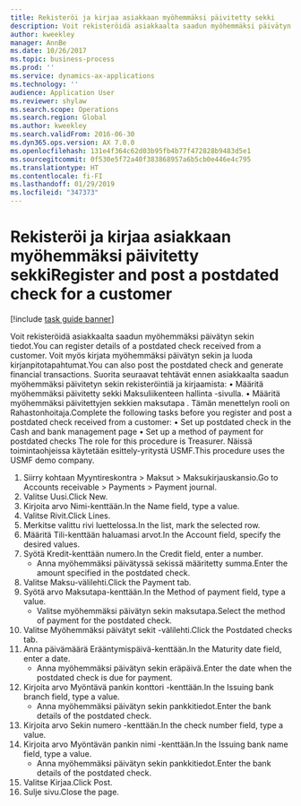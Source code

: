 ```yaml
---
title: Rekisteröi ja kirjaa asiakkaan myöhemmäksi päivitetty sekki
description: Voit rekisteröidä asiakkaalta saadun myöhemmäksi päivätyn sekin tiedot.
author: kweekley
manager: AnnBe
ms.date: 10/26/2017
ms.topic: business-process
ms.prod: ''
ms.service: dynamics-ax-applications
ms.technology: ''
audience: Application User
ms.reviewer: shylaw
ms.search.scope: Operations
ms.search.region: Global
ms.author: kweekley
ms.search.validFrom: 2016-06-30
ms.dyn365.ops.version: AX 7.0.0
ms.openlocfilehash: 131e4f364c62d03b95fb4b77f472828b9483d5e1
ms.sourcegitcommit: 0f530e5f72a40f383868957a6b5cb0e446e4c795
ms.translationtype: HT
ms.contentlocale: fi-FI
ms.lasthandoff: 01/29/2019
ms.locfileid: "347373"
---
```

# <a name="register-and-post-a-postdated-check-for-a-customer"></a><span data-ttu-id="881e8-103">Rekisteröi ja kirjaa asiakkaan myöhemmäksi päivitetty sekki</span><span class="sxs-lookup"><span data-stu-id="881e8-103">Register and post a postdated check for a customer</span></span>

[!include [task guide banner](../../includes/task-guide-banner.md)]

<span data-ttu-id="881e8-104">Voit rekisteröidä asiakkaalta saadun myöhemmäksi päivätyn sekin tiedot.</span><span class="sxs-lookup"><span data-stu-id="881e8-104">You can register details of a postdated check received from a customer.</span></span> <span data-ttu-id="881e8-105">Voit myös kirjata myöhemmäksi päivätyn sekin ja luoda kirjanpitotapahtumat.</span><span class="sxs-lookup"><span data-stu-id="881e8-105">You can also post the postdated check and generate financial transactions.</span></span>   <span data-ttu-id="881e8-106">Suorita seuraavat tehtävät ennen asiakkaalta saadun myöhemmäksi päivitetyn sekin rekisteröintiä ja kirjaamista: • Määritä myöhemmäksi päivitetty sekki Maksuliikenteen hallinta -sivulla. • Määritä myöhemmäksi päivitettyjen sekkien maksutapa . Tämän menettelyn rooli on Rahastonhoitaja.</span><span class="sxs-lookup"><span data-stu-id="881e8-106">Complete the following tasks before you register and post a postdated check received from a customer:   • Set up postdated check in the Cash and bank management page • Set up a method of payment for postdated checks   The role for this procedure is Treasurer.</span></span> <span data-ttu-id="881e8-107">Näissä toimintaohjeissa käytetään esittely-yritystä USMF.</span><span class="sxs-lookup"><span data-stu-id="881e8-107">This procedure uses the USMF demo company.</span></span>

1. <span data-ttu-id="881e8-108">Siirry kohtaan Myyntireskontra > Maksut > Maksukirjauskansio.</span><span class="sxs-lookup"><span data-stu-id="881e8-108">Go to Accounts receivable > Payments > Payment journal.</span></span>
2. <span data-ttu-id="881e8-109">Valitse Uusi.</span><span class="sxs-lookup"><span data-stu-id="881e8-109">Click New.</span></span>
3. <span data-ttu-id="881e8-110">Kirjoita arvo Nimi-kenttään.</span><span class="sxs-lookup"><span data-stu-id="881e8-110">In the Name field, type a value.</span></span>
4. <span data-ttu-id="881e8-111">Valitse Rivit.</span><span class="sxs-lookup"><span data-stu-id="881e8-111">Click Lines.</span></span>
5. <span data-ttu-id="881e8-112">Merkitse valittu rivi luettelossa.</span><span class="sxs-lookup"><span data-stu-id="881e8-112">In the list, mark the selected row.</span></span>
6. <span data-ttu-id="881e8-113">Määritä Tili-kenttään haluamasi arvot.</span><span class="sxs-lookup"><span data-stu-id="881e8-113">In the Account field, specify the desired values.</span></span>
7. <span data-ttu-id="881e8-114">Syötä Kredit-kenttään numero.</span><span class="sxs-lookup"><span data-stu-id="881e8-114">In the Credit field, enter a number.</span></span>
    * <span data-ttu-id="881e8-115">Anna myöhemmäksi päivätyssä sekissä määritetty summa.</span><span class="sxs-lookup"><span data-stu-id="881e8-115">Enter the amount specified in the postdated check.</span></span>  
8. <span data-ttu-id="881e8-116">Valitse Maksu-välilehti.</span><span class="sxs-lookup"><span data-stu-id="881e8-116">Click the Payment tab.</span></span>
9. <span data-ttu-id="881e8-117">Syötä arvo Maksutapa-kenttään.</span><span class="sxs-lookup"><span data-stu-id="881e8-117">In the Method of payment field, type a value.</span></span>
    * <span data-ttu-id="881e8-118">Valitse myöhemmäksi päivätyn sekin maksutapa.</span><span class="sxs-lookup"><span data-stu-id="881e8-118">Select the method of payment for the postdated check.</span></span>  
10. <span data-ttu-id="881e8-119">Valitse Myöhemmäksi päivätyt sekit -välilehti.</span><span class="sxs-lookup"><span data-stu-id="881e8-119">Click the Postdated checks tab.</span></span>
11. <span data-ttu-id="881e8-120">Anna päivämäärä Erääntymispäivä-kenttään.</span><span class="sxs-lookup"><span data-stu-id="881e8-120">In the Maturity date field, enter a date.</span></span>
    * <span data-ttu-id="881e8-121">Anna myöhemmäksi päivätyn sekin eräpäivä.</span><span class="sxs-lookup"><span data-stu-id="881e8-121">Enter the date when the postdated check is due for payment.</span></span>  
12. <span data-ttu-id="881e8-122">Kirjoita arvo Myöntävä pankin konttori -kenttään.</span><span class="sxs-lookup"><span data-stu-id="881e8-122">In the Issuing bank branch field, type a value.</span></span>
    * <span data-ttu-id="881e8-123">Anna myöhemmäksi päivätyn sekin pankkitiedot.</span><span class="sxs-lookup"><span data-stu-id="881e8-123">Enter the bank details of the postdated check.</span></span>  
13. <span data-ttu-id="881e8-124">Kirjoita arvo Sekin numero -kenttään.</span><span class="sxs-lookup"><span data-stu-id="881e8-124">In the check number field, type a value.</span></span>
14. <span data-ttu-id="881e8-125">Kirjoita arvo Myöntävän pankin nimi -kenttään.</span><span class="sxs-lookup"><span data-stu-id="881e8-125">In the Issuing bank name field, type a value.</span></span>
    * <span data-ttu-id="881e8-126">Anna myöhemmäksi päivätyn sekin pankkitiedot.</span><span class="sxs-lookup"><span data-stu-id="881e8-126">Enter the bank details of the postdated check.</span></span>  
15. <span data-ttu-id="881e8-127">Valitse Kirjaa.</span><span class="sxs-lookup"><span data-stu-id="881e8-127">Click Post.</span></span>
16. <span data-ttu-id="881e8-128">Sulje sivu.</span><span class="sxs-lookup"><span data-stu-id="881e8-128">Close the page.</span></span>

